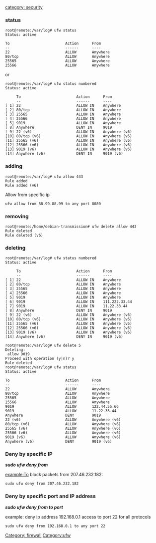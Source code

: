 [category: security](category:_security "wikilink")

### status

    root@remote:/var/log# ufw status
    Status: active

    To                         Action      From
    --                         ------      ----
    22                         ALLOW       Anywhere
    80/tcp                     ALLOW       Anywhere
    25565                      ALLOW       Anywhere
    25566                      ALLOW       Anywhere

or

    root@remote:/var/log# ufw status numbered
    Status: active

         To                         Action      From
         --                         ------      ----
    [ 1] 22                         ALLOW IN    Anywhere
    [ 2] 80/tcp                     ALLOW IN    Anywhere
    [ 3] 25565                      ALLOW IN    Anywhere
    [ 4] 25566                      ALLOW IN    Anywhere
    [ 5] 9019                       ALLOW IN    Anywhere
    [ 8] Anywhere                   DENY IN     9019
    [ 9] 22 (v6)                    ALLOW IN    Anywhere (v6)
    [10] 80/tcp (v6)                ALLOW IN    Anywhere (v6)
    [11] 25565 (v6)                 ALLOW IN    Anywhere (v6)
    [12] 25566 (v6)                 ALLOW IN    Anywhere (v6)
    [13] 9019 (v6)                  ALLOW IN    Anywhere (v6)
    [14] Anywhere (v6)              DENY IN     9019 (v6)

### adding

    root@remote:/var/log# ufw allow 443
    Rule added
    Rule added (v6)

Allow from specific ip

    ufw allow from 88.99.88.99 to any port 8080

### removing

    root@remote:/home/debian-transmission# ufw delete allow 443
    Rule deleted
    Rule deleted (v6)

### deleting

    root@remote:/var/log# ufw status numbered
    Status: active

         To                         Action      From
         --                         ------      ----
    [ 1] 22                         ALLOW IN    Anywhere
    [ 2] 80/tcp                     ALLOW IN    Anywhere
    [ 3] 25565                      ALLOW IN    Anywhere
    [ 4] 25566                      ALLOW IN    Anywhere
    [ 5] 9019                       ALLOW IN    Anywhere
    [ 6] 9019                       ALLOW IN    111.222.33.44
    [ 7] 9019                       ALLOW IN    11.22.33.44
    [ 8] Anywhere                   DENY IN     9019
    [ 9] 22 (v6)                    ALLOW IN    Anywhere (v6)
    [10] 80/tcp (v6)                ALLOW IN    Anywhere (v6)
    [11] 25565 (v6)                 ALLOW IN    Anywhere (v6)
    [12] 25566 (v6)                 ALLOW IN    Anywhere (v6)
    [13] 9019 (v6)                  ALLOW IN    Anywhere (v6)
    [14] Anywhere (v6)              DENY IN     9019 (v6)

    root@remote:/var/log# ufw delete 5
    Deleting:
     allow 9019
    Proceed with operation (y|n)? y
    Rule deleted
    root@remote:/var/log# ufw status
    Status: active

    To                         Action      From
    --                         ------      ----
    22                         ALLOW       Anywhere
    80/tcp                     ALLOW       Anywhere
    25565                      ALLOW       Anywhere
    25566                      ALLOW       Anywhere
    9019                       ALLOW       122.44.55.66
    9019                       ALLOW       11.22.33.44
    Anywhere                   DENY        9019
    22 (v6)                    ALLOW       Anywhere (v6)
    80/tcp (v6)                ALLOW       Anywhere (v6)
    25565 (v6)                 ALLOW       Anywhere (v6)
    25566 (v6)                 ALLOW       Anywhere (v6)
    9019 (v6)                  ALLOW       Anywhere (v6)
    Anywhere (v6)              DENY        9019 (v6)

### Deny by specific IP

***sudo ufw deny from <ip address>***

<example:To> block packets from 207.46.232.182:

`sudo ufw deny from 207.46.232.182`

### Deny by specific port and IP address

***sudo ufw deny from <ip address> to <protocol> port <port number>***

example: deny ip address 192.168.0.1 access to port 22 for all protocols

`sudo ufw deny from 192.168.0.1 to any port 22`

[Category: firewall](Category:_firewall "wikilink")
[Category:ufw](Category:ufw "wikilink")
